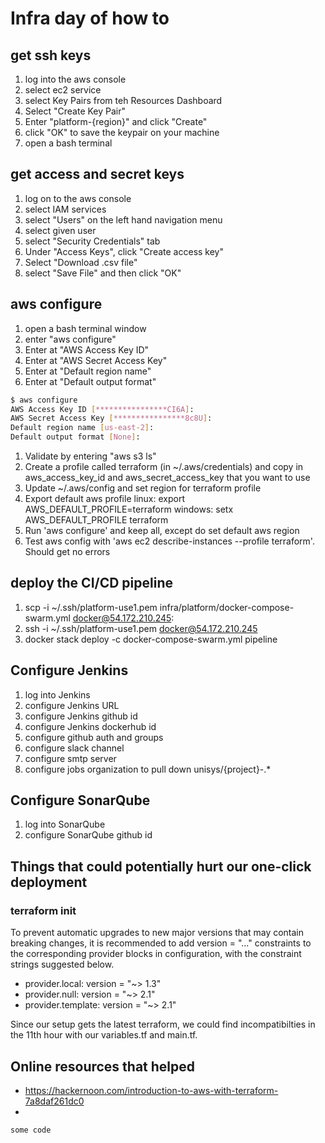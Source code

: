 # Infra day of how to

## get ssh keys

1. log into the aws console
2. select ec2 service
3. select Key Pairs from teh Resources Dashboard
4. Select "Create Key Pair"
5. Enter "platform-{region}" and click "Create"
6. click "OK" to save the keypair on your machine
7. open a bash terminal

## get access and secret keys

1. log on to the aws console
2. select IAM services
3. select "Users" on the left hand navigation menu
4. select given user
5. select "Security Credentials" tab
6. Under "Access Keys", click "Create access key"
7. Select "Download .csv file"
8. select "Save File" and then click "OK"

## aws configure

1. open a bash terminal window
2. enter "aws configure"
3. Enter at "AWS Access Key ID"
4. Enter at "AWS Secret Access Key"
5. Enter at "Default region name"
6. Enter at "Default output format"

```sh
$ aws configure
AWS Access Key ID [****************CI6A]:
AWS Secret Access Key [****************8c8U]:
Default region name [us-east-2]:
Default output format [None]:
```

1. Validate by entering "aws s3 ls"
2. Create a profile called terraform (in ~/.aws/credentials) and copy in aws_access_key_id and aws_secret_access_key that you want to use
3. Update ~/.aws/config and set region for terraform profile
4. Export default aws profile
    linux: export AWS_DEFAULT_PROFILE=terraform
    windows: setx AWS_DEFAULT_PROFILE terraform
5. Run 'aws configure' and keep all, except do set default aws region
6. Test aws config with 'aws ec2 describe-instances --profile terraform'. Should get no errors

## deploy the CI/CD pipeline

1. scp -i ~/.ssh/platform-use1.pem infra/platform/docker-compose-swarm.yml docker@54.172.210.245:
2. ssh -i ~/.ssh/platform-use1.pem docker@54.172.210.245
3. docker stack deploy -c docker-compose-swarm.yml pipeline

## Configure Jenkins

1. log into Jenkins
2. configure Jenkins URL
3. configure Jenkins github id
4. configure Jenkins dockerhub id
5. configure github auth and groups
6. configure slack channel
7. configure smtp server
8. configure jobs organization to pull down unisys/{project}-.\*

## Configure SonarQube

1. log into SonarQube
2. configure SonarQube github id

## Things that could potentially hurt our one-click deployment

### terraform init

To prevent automatic upgrades to new major versions that may contain breaking
changes, it is recommended to add version = "..." constraints to the
corresponding provider blocks in configuration, with the constraint strings
suggested below.

- provider.local: version = "~> 1.3"
- provider.null: version = "~> 2.1"
- provider.template: version = "~> 2.1"

Since our setup gets the latest terraform, we could find incompatibilties in the 11th hour with our variables.tf and main.tf.

## Online resources that helped

- https://hackernoon.com/introduction-to-aws-with-terraform-7a8daf261dc0
-

```sh
some code
```

